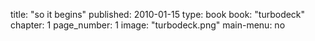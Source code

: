 title: "so it begins"
published: 2010-01-15
type: book
book: "turbodeck"
chapter: 1
page_number: 1
image: "turbodeck.png"
main-menu: no
